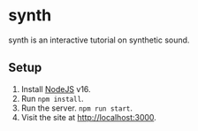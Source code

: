 # synth

synth is an interactive tutorial on synthetic sound.

## Setup

1. Install [NodeJS](http://nodejs.org) v16.
2. Run `npm install`.
3. Run the server. `npm run start`.
4. Visit the site at [http://localhost:3000](http://localhost:3000).
